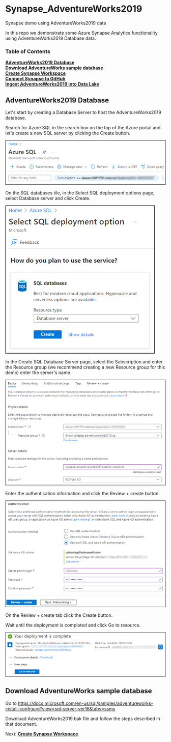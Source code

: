 # Synapse_AdventureWorks2019
Synapse demo using AdventureWorks2019 data

In this repo we demonstrate some Azure Synapse Analytics functionality using AdventureWorks2019 Database data.

### Table of Contents

**[AdventureWorks2019 Database](#adventureworks2019-database)**<br>
**[Download AdventureWorks sample database](#download-adventureworks-sample-database)**<br>
**[Create Synapse Workspace](documentation/Create_Synapse_Workspace.md#create-synapse-workspace)**<br>
**[Connect Synapse to GitHub](documentation/Create_Synapse_Workspace.md#connect-synapse-to-github)**<br>
**[Ingest AdventureWorks2019 into Data Lake](documentation/Ingest_To_DataLake.md)**<br>

## AdventureWorks2019 Database

Let's start by creating a Database Server to host the AdventureWorks2019 database.

Search for Azure SQL in the search box on the top of the Azure portal and let's create a new SQL server by clicking the Create button.

![Create SQL Database](./images/CreateSQLDatabase.png)

On the SQL databases tile, in the Select SQL deployment options page, select Database server and click Create.

![Create SQL Database](./images/CreateSQLDatabaseI.png)

In the Create SQL Database Server page, select the Subscription and enter the Resource group (we recommend creating a new Resource group for this demo) enter the server's name.

![Create SQL Database](./images/CreateSQLDatabaseII.png)

Enter the authentication information and click the Review + create button.

![Create SQL Database](./images/CreateSQLDatabaseIII.png)

On the Review + create tab click the Create button.

Wait until the deployment is completed and click Go to resource.

![Create SQL Database](./images/CreateSQLDatabaseIV.png)

## Download AdventureWorks sample database

Go to https://docs.microsoft.com/en-us/sql/samples/adventureworks-install-configure?view=sql-server-ver16&tabs=ssms

Download AdventureWorks2019.bak file and follow the steps described in that document.

Next: **[Create Synapse Workspace](documentation/Create_Synapse_Workspace.md#create-synapse-workspace)**<br>
